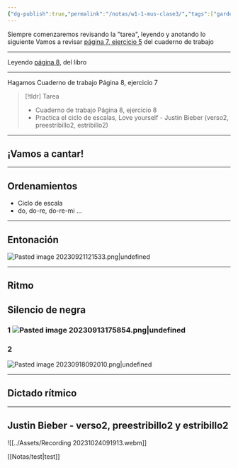 ```yaml
---
{"dg-publish":true,"permalink":"/notas/w1-1-mus-clase3/","tags":["gardenEntry"]}
---
```


Siempre comenzaremos revisando la "tarea", leyendo y anotando lo siguiente
Vamos a revisar [página 7, ejercicio 5](https://www.blinklearning.com/v/1693484008/theme_tmpux/launch.php?theme=tmpux#activity/4239478/65132306/421303486) del cuaderno de trabajo

---

Leyendo [página 8](https://www.blinklearning.com/v/1693484008/theme_tmpux/launch.php?theme=tmpux#activity/4239474/65076206/420820858), del libro

---

Hagamos Cuaderno de trabajo Página 8, ejercicio 7

> [!tldr] Tarea
> - Cuaderno de trabajo Página 8, ejercicio 8
> - Practica el ciclo de escalas, Love yourself - Justin Bieber (verso2, preestribillo2, estribillo2)

---
## ¡Vamos a cantar!

---
## Ordenamientos

- Ciclo de escala
- do, do-re, do-re-mi ...

---

## Entonación

![Pasted image 20230921121533.png|undefined](/img/user/Assets/Pasted%20image%2020230921121533.png)

---
## Ritmo


<div class="transclusion internal-embed is-loaded"><div class="markdown-embed">



## Silencio de negra 

### 1 ![Pasted image 20230913175854.png|undefined](/img/user/Assets/Pasted%20image%2020230913175854.png)
### 2 
![Pasted image 20230918092010.png|undefined](/img/user/Assets/Pasted%20image%2020230918092010.png)


</div></div>


---

## Dictado rítmico

---

## Justin Bieber - verso2, preestribillo2 y estribillo2

![[../Assets/Recording 20231024091913.webm]]

[[Notas/test\|test]]
